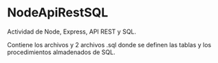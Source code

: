 # NodeApiRestSQL
Actividad de Node, Express, API REST y SQL.

Contiene los archivos y 2 archivos .sql donde se definen las tablas y los procedimientos almadenados de SQL.
